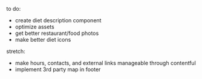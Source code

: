 to do:
- create diet description component
- optimize assets
- get better restaurant/food photos
- make better diet icons

stretch:
- make hours, contacts, and external links manageable through contentful
- implement 3rd party map in footer